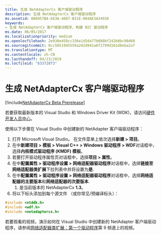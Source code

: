 ```yaml
---
title: 生成 NetAdapterCx 客户端驱动程序
description: 生成 NetAdapterCx 客户端驱动程序
ms.assetid: 0A6957B4-E63A-4687-B31E-064AE3A34936
keywords:
- 生成 NetAdapterCx 客户端驱动程序，构建 NIC 驱动程序
ms.date: 06/05/2017
ms.localizationpriority: medium
ms.openlocfilehash: 2e930e458cc336e1d5da77b088bf242b0bc98d68
ms.sourcegitcommit: 0cc5051945559a242d941a6f2799d161d8eba2a7
ms.translationtype: MT
ms.contentlocale: zh-CN
ms.lasthandoff: 04/23/2019
ms.locfileid: "63372873"
---
```

# <a name="building-a-netadaptercx-client-driver"></a>生成 NetAdapterCx 客户端驱动程序

[!include[NetAdapterCx Beta Prerelease](../netcx-beta-prerelease.md)]

若要获取最新版本的 Visual Studio 和 Windows Driver Kit (WDK)，请访问[硬件开发人员中心](https://developer.microsoft.com/windows/hardware/windows-driver-kit)。

使用以下步骤在 Visual Studio 中创建新的 NetAdapter 客户端驱动程序：

1. 打开 Microsoft Visual Studio。 在文件菜单上依次选择**新建 > 项目**。
2. 在中**新建项目 > 模板 > Visual C++ > Windows 驱动程序 > WDF**对话框中，选择**内核模式驱动程序 (KMDF) 模板**。
3. 若要打开驱动程序属性页对话框中，选择**项目 > 属性**。
4. 在中**配置属性 > 驱动程序设置 > 网络适配器驱动程序**对话框中，选择**链接至网络适配器类扩展**下拉列表中并将设置为**是**.
5. 在中**配置属性 > 驱动程序设置 > 网络适配器驱动程序**对话框中，选择**网络适配器的主要版本**和**网络适配器的次要版本**.
    1. 是当前版本的 NetAdapterCx **1.3**。
6. 将以下标头添加到每个源文件 （或你常见/预编译标头）：

```C++
#include <ntddk.h>
#include <wdf.h>
#include <netadaptercx.h>
```

若要观看的视频，演示如何在 Visual Studio 中创建新的 NetAdapter 客户端驱动程序，请参阅[网络适配器类扩展：第一个驱动程序](https://aka.ms/netadapter/video2)第 9 频道上的视频。
